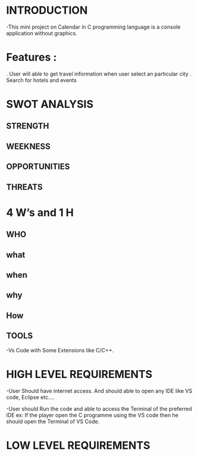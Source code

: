 # INTRODUCTION
-This mini project on Calendar in C programming language is a console application without graphics.

# Features :
. User will able to get travel information when user select an particular city
. Search for hotels and events

# SWOT ANALYSIS
 ## STRENGTH

 ## WEEKNESS

 ## OPPORTUNITIES

 ## THREATS

# 4 W’s and 1 H
 ## WHO

 ## what

 ## when

 ## why

 ## How

 ## TOOLS
-Vs Code with Some Extensions like C/C++.

# HIGH LEVEL REQUIREMENTS
-User Should have internet access. And should able to open any IDE like VS code, Eclipse etc….

-User should Run the code and able to access the Terminal of the preferred IDE ex: If the player open the C programme using the VS code then he should open the Terminal of VS Code.

# LOW LEVEL REQUIREMENTS
